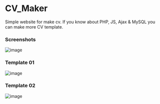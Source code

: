 # CV_Maker
Simple website for make cv. If you know about PHP, JS, Ajax & MySQL you can make more CV template. 

### Screenshots
![image](https://user-images.githubusercontent.com/60886141/195274870-d04a6aaa-ffc6-4a3a-976a-3f14d612d26b.png)
### Template 01
![image](https://user-images.githubusercontent.com/60886141/195276008-2231cecd-a9e4-4673-8af5-87c7202f741a.png)
### Template 02
![image](https://user-images.githubusercontent.com/60886141/195276336-2b14b2fa-993f-4bfb-a4b8-74d1d414e20a.png)
